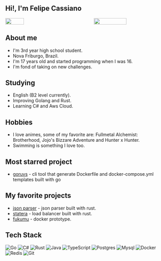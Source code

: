 ## Hi!, I'm Felipe Cassiano 
<div style="display: flex; justify-content: space-between;">
<img src="https://github-readme-stats.vercel.app/api/top-langs/?username=FelipeMCassiano&theme=apprentice&layout=compact" style="width: 34%;"/> 
<img src="https://github-readme-stats.vercel.app/api?username=FelipeMCassiano&theme=apprentice&show_icons=true&layout=compact" style="width: 45%;"/>
</div>

## About me
- I'm 3rd year high school student.
- Nova Friburgo, Brazil.
- I'm 17 years old and started programming when I was 16.
- I'm fond of taking on new challenges.
  
## Studying
- English (B2 level currently).
- Improving Golang and Rust.
- Learning C# and Aws Cloud.

## Hobbies
- I love animes, some of my favorite are: Fullmetal Alchemist: Brotherhood, Jojo's Bizzare Adventure and Hunter x Hunter.
- Swimming is something I love too.

## Most starred project
- [goruvs](https://github.com/FelipeMCassiano/gorvus) - cli tool that generate Dockerfile and docker-compose.yml templates built with go

## My favorite projects
- [json parser](https://github.com/FelipeMCassiano/json-parser-rust) - json parser built with rust.
- [statera](https://github.com/FelipeMCassiano/statera) - load balancer built with rust.
- [fukumu](https://github.com/FelipeMCassiano/Fukumu) - docker prototype.

## Tech Stack
![Go](https://img.shields.io/badge/go-%2300ADD8.svg?style=for-the-badge&logo=go&logoColor=white)
![C#](https://img.shields.io/badge/c%23-%23239120.svg?style=for-the-badge&logo=csharp&logoColor=white)
![Rust](https://img.shields.io/badge/rust-%23000000.svg?style=for-the-badge&logo=rust&logoColor=white)
![Java](https://img.shields.io/badge/java-%23ED8B00.svg?style=for-the-badge&logo=openjdk&logoColor=white)
![TypeScript](https://img.shields.io/badge/typescript-%23007ACC.svg?style=for-the-badge&logo=typescript&logoColor=white)
![Postgres](https://img.shields.io/badge/postgres-%23316192.svg?style=for-the-badge&logo=postgresql&logoColor=white)
![Mysql](https://img.shields.io/badge/MYSQL-FFA200?style=for-the-badge&logo=mysql&logoColor=white)
![Docker](https://img.shields.io/badge/docker-%230db7ed.svg?style=for-the-badge&logo=docker&logoColor=white)
![Redis](https://img.shields.io/badge/redis-%23DD0031.svg?style=for-the-badge&logo=redis&logoColor=white)
![Git](https://img.shields.io/badge/git-%23F05033.svg?style=for-the-badge&logo=git&logoColor=white)

